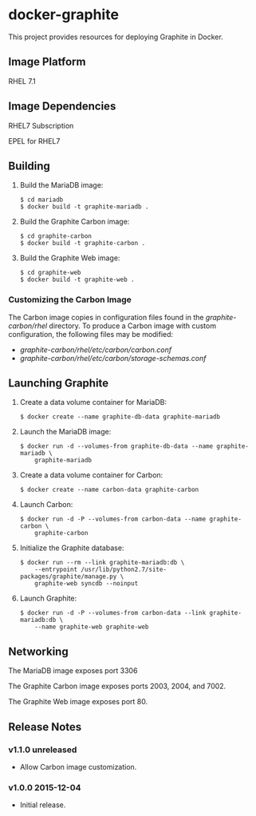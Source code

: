 # docker-graphite

This project provides resources for deploying Graphite in Docker.

## Image Platform

RHEL 7.1

## Image Dependencies

RHEL7 Subscription

EPEL for RHEL7

## Building

 1. Build the MariaDB image:

    ```
    $ cd mariadb
    $ docker build -t graphite-mariadb .
    ```

 2. Build the Graphite Carbon image:

    ```
    $ cd graphite-carbon
    $ docker build -t graphite-carbon .
    ```

 3. Build the Graphite Web image:

    ```
    $ cd graphite-web
    $ docker build -t graphite-web .
    ```

### Customizing the Carbon Image

The Carbon image copies in configuration files found in the
*graphite-carbon/rhel* directory. To produce a Carbon image with custom
configuration, the following files may be modified:

  - *graphite-carbon/rhel/etc/carbon/carbon.conf*
  - *graphite-carbon/rhel/etc/carbon/storage-schemas.conf*

## Launching Graphite

 1. Create a data volume container for MariaDB:

    ```
    $ docker create --name graphite-db-data graphite-mariadb
    ```

 2. Launch the MariaDB image:

    ```
    $ docker run -d --volumes-from graphite-db-data --name graphite-mariadb \
        graphite-mariadb
    ```

 3. Create a data volume container for Carbon:

    ```
    $ docker create --name carbon-data graphite-carbon
    ```

 4. Launch Carbon:

    ```
    $ docker run -d -P --volumes-from carbon-data --name graphite-carbon \
        graphite-carbon
    ```

 5. Initialize the Graphite database:

    ```
    $ docker run --rm --link graphite-mariadb:db \
        --entrypoint /usr/lib/python2.7/site-packages/graphite/manage.py \
        graphite-web syncdb --noinput
    ```

 6. Launch Graphite:

    ```
    $ docker run -d -P --volumes-from carbon-data --link graphite-mariadb:db \
        --name graphite-web graphite-web
    ```

## Networking

The MariaDB image exposes port 3306

The Graphite Carbon image exposes ports 2003, 2004, and 7002.

The Graphite Web image exposes port 80.

## Release Notes

### v1.1.0 unreleased

- Allow Carbon image customization.

### v1.0.0 2015-12-04

- Initial release.
